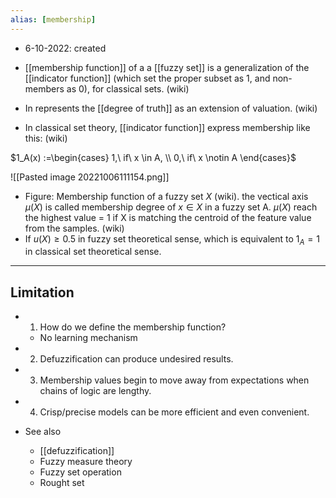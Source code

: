 ```yaml
---
alias: [membership]
---
```


- 6-10-2022: created

- [[membership function]] of a a [[fuzzy set]]  is a generalization of the [[indicator function]] (which set the proper subset as 1, and non-members as 0), for classical sets. (wiki)
- In represents the [[degree of truth]] as an extension of valuation.  (wiki)

- In classical set theory, [[indicator function]] express membership like this: (wiki)

$1_A(x) :=\begin{cases} 1,\ if\ x \in A, \\ 0,\ if\ x \notin A \end{cases}$

![[Pasted image 20221006111154.png]]
- Figure:  Membership function of a fuzzy set $X$ (wiki). the vectical axis $\mu(X)$ is called membership degree of $x \in X$ in a fuzzy set A. $\mu(X)$ reach the highest value = 1 if X is matching the centroid of the feature value from the samples.  (wiki)
- If $u(X) \geq 0.5$ in fuzzy set theoretical sense, which is equivalent to  $1_A = 1$ in classical set theoretical sense. 
---
## Limitation

- 1. How do we define the membership function?
	- No learning mechanism
- 2. Defuzzification can produce undesired results. 
- 3. Membership values begin to move away from expectations when chains of logic are lengthy.
- 4. Crisp/precise models can be more efficient and even convenient.


- See also
	- [[defuzzification]]
	- Fuzzy measure theory
	- Fuzzy set operation
	- Rought set

